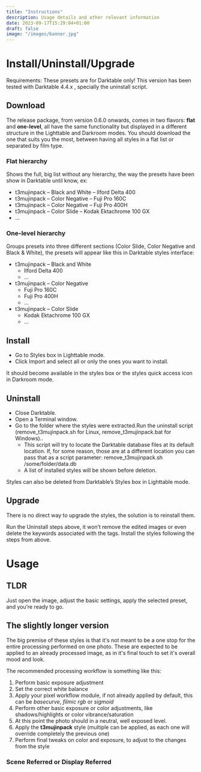 ```yaml
---
title: "Instructions"
description: Usage details and other relevant information
date: 2023-09-17T15:29:04+01:00
draft: false
image: "/images/banner.jpg"
---
```


# Install/Uninstall/Upgrade

Requirements: These presets are for Darktable only! This version has been tested with Darktable 4.4.x , specially the uninstall script.

## Download
The release package, from version 0.6.0 onwards, comes in two flavors: **flat** and **one-level**, all have the same functionality but displayed in a different structure in the Lighttable and Darkroom modes. You should download the one that suits you the most, between having all styles in a flat list or separated by film type.

### Flat hierarchy
Shows the full, big list without any hierarchy, the way the presets have been show in Darktable until know, ex:

- t3mujinpack – Black and White – Ilford Delta 400
- t3mujinpack – Color Negative – Fuji Pro 160C
- t3mujinpack – Color Negative – Fuji Pro 400H
- t3mujinpack – Color Slide – Kodak Ektachrome 100 GX
- …

### One-level hierarchy
Groups presets into three different sections (Color Slide, Color Negative and Black & White), the presets will appear like this in Darktable styles interface:

- t3mujinpack – Black and White
    - Ilford Delta 400
    - …
- t3mujinpack – Color Negative
    - Fuji Pro 160C
    - Fuji Pro 400H
    - …
- t3mujinpack – Color Slide
    - Kodak Ektachrome 100 GX
    - …

## Install
- Go to Styles box in Lighttable mode.
- Click Import and select all or only the ones you want to install.

It should become available in the styles box or the styles quick access icon in Darkroom mode.

## Uninstall
- Close Darktable.
- Open a Terminal window.
- Go to the folder where the styles were extracted.Run the uninstall script (remove_t3mujinpack.sh for Linux, remove_t3mujinpack.bat for Windows)..
    - This script will try to locate the Darktable database files at its default location. If, for some reason, those are at a different location you can pass that as a script parameter: remove_t3mujinpack.sh /some/folder/data.db
    - A list of installed styles will be shown before deletion.

Styles can also be deleted from Darktable’s Styles box in Lighttable mode.

## Upgrade

There is no direct way to upgrade the styles, the solution is to reinstall them.

Run the Uninstall steps above, it won’t remove the edited images or even delete the keywords associated with the tags.
Install the styles following the steps from above.

# Usage
## TLDR
Just open the image, adjust the basic settings, apply the selected preset, and you’re ready to go.
## The slightly longer version
The big premise of these styles is that it's not meant to be a one stop for the entire processing performed on one photo. These are expected to be applied to an already processed image, as in it's final touch to set it's overall mood and look. 

The recommended processing workflow is something like this:
1. Perform basic exposure adjustment 
2. Set the correct white balance
3. Apply your pixel workflow module, if not already applied by default, this can be _basecurve_, _filmic rgb_ or _sigmoid_
4. Perform other basic exposure or color adjustments, like shadows/highlights or color vibrance/saturation
5. At this point the photo should in a neutral, well exposed level.
6. Apply the **t3mujinpack** style (multiple can be applied, as each one will override completely the previous one)
7. Perform final tweaks on color and exposure, to adjust to the changes from the style 

### Scene Referred or Display Referred 